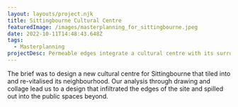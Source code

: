 ```yaml
---
layout: layouts/project.njk
title: Sittingbourne Cultural Centre
featuredImage: /images/masterplanning_for_sittingbourne.jpeg
date: 2022-10-11T14:48:43.648Z
tags:
  - Masterplanning
projectDesc: Permeable edges integrate a cultural centre with its surroundings.
---
```

The brief was to design a new cultural centre for Sittingbourne that tiled into and re-vitalised its neighbourhood. Our analysis through drawing and collage lead us to a design that infiltrated the edges of the site and spilled out into the public spaces beyond.